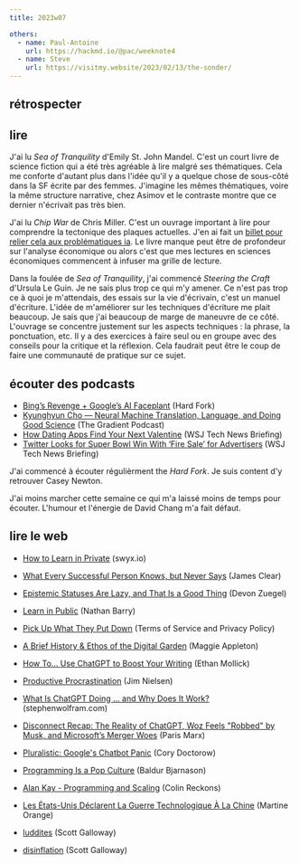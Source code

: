 ```yaml
---
title: 2023w07

others:
  - name: Paul-Antoine
    url: https://hackmd.io/@pac/weeknote4
  - name: Steve
    url: https://visitmy.website/2023/02/13/the-sonder/
---
```


## rétrospecter

## lire

J'ai lu *Sea of Tranquility* d'Emily St. John Mandel.
C'est un court livre de science fiction qui a été très agréable à lire malgré ses thématiques.
Cela me conforte d'autant plus dans l'idée qu'il y a quelque chose de sous-côté dans la SF écrite par des femmes.
J'imagine les mêmes thématiques, voire la même structure narrative, chez Asimov et le contraste montre que ce dernier n'écrivait pas très bien.

J'ai lu *Chip War* de Chris Miller.
C'est un ouvrage important à lire pour comprendre la tectonique des plaques actuelles.
J'en ai fait un [billet pour relier cela aux problématiques ia][1].
Le livre manque peut être de profondeur sur l'analyse économique ou alors c'est que mes lectures en sciences économiques commencent à infuser ma grille de lecture.

[1]: /journal/separer-ia-machine

Dans la foulée de *Sea of Tranquility*, j'ai commencé *Steering the Craft* d'Ursula Le Guin.
Je ne sais plus trop ce qui m'y amener.
Ce n'est pas trop ce à quoi je m'attendais, des essais sur la vie d'écrivain, c'est un manuel d'écriture.
L'idée de m'améliorer sur les techniques d'écriture me plait beaucoup.
Je sais que j'ai beaucoup de marge de maneuvre de ce côté.
L'ouvrage se concentre justement sur les aspects techniques : la phrase, la ponctuation, etc.
Il y a des exercices à faire seul ou en groupe avec des conseils pour la critique et la réflexion.
Cela faudrait peut être le coup de faire une communauté de pratique sur ce sujet.


## écouter des podcasts

- [Bing’s Revenge + Google’s AI Faceplant][podcast:1] (Hard Fork)
- [Kyunghyun Cho —  Neural Machine Translation, Language, and Doing Good Science][podcast:3] (The Gradient Podcast)
- [How Dating Apps Find Your Next Valentine][podcast:0] (WSJ Tech News Briefing)
- [Twitter Looks for Super Bowl Win With ‘Fire Sale’ for Advertisers][podcast:2] (WSJ Tech News Briefing)

J'ai commencé à écouter régulièrment the *Hard Fork*.
Je suis content d'y retrouver Casey Newton.

J'ai moins marcher cette semaine ce qui m'a laissé moins de temps pour écouter.
L'humour et l'énergie de David Chang m'a fait défaut.

[podcast:0]: https://share.snipd.com/episode/8188695d-012d-4d7d-afa7-92f5de0ef95e
[podcast:1]: https://share.snipd.com/episode/4cd2d0de-abbe-481f-814d-0aed63dd4d9d
[podcast:2]: https://share.snipd.com/episode/9b6efd2a-7f55-44bc-87a5-046e8f2543d4
[podcast:3]: https://share.snipd.com/episode/a9db25d3-8471-4550-b1d9-84d792a755cf


## lire le web

- [How to Learn in Private][article:2] (swyx.io)
- [What Every Successful Person Knows, but Never Says][article:3] (James Clear)
- [Epistemic Statuses Are Lazy, and That Is a Good Thing][article:4] (Devon Zuegel)
- [Learn in Public][article:5] (Nathan Barry)
- [Pick Up What They Put Down][article:6] (Terms of Service and Privacy Policy)
- [A Brief History & Ethos of the Digital Garden][article:7] (Maggie Appleton)
- [How To... Use ChatGPT to Boost Your Writing][article:11] (Ethan Mollick)
- [Productive Procrastination][article:15] (Jim Nielsen)


- [What Is ChatGPT Doing … and Why Does It Work?][article:1] (stephenwolfram.com)
- [Disconnect Recap: The Reality of ChatGPT, Woz Feels "Robbed" by Musk, and Microsoft’s Merger Woes][article:10] (Paris Marx)
- [Pluralistic: Google's Chatbot Panic][article:0] (Cory Doctorow)
- [Programming Is a Pop Culture][article:8] (Baldur Bjarnason)
- [Alan Kay - Programming and Scaling][article:9] (Colin Reckons)

- [Les États-Unis Déclarent La Guerre Technologique À La Chine][article:12] (Martine Orange)
- [luddites][article:13] (Scott Galloway)
- [disinflation][article:14] (Scott Galloway)

[article:0]: https://pluralistic.net/2023/02/16/tweedledumber/
[article:1]: https://writings.stephenwolfram.com/2023/02/what-is-chatgpt-doing-and-why-does-it-work/
[article:2]: https://www.swyx.io/learn-in-private
[article:3]: https://jamesclear.com/ira-glass-failure
[article:4]: https://devonzuegel.com/post/epistemic-statuses-are-lazy-and-that-is-a-good-thing
[article:5]: https://www.swyx.io/learn-in-public
[article:6]: https://www.swyx.io/writing/learn-in-public-hack
[article:7]: https://maggieappleton.com/garden-history
[article:8]: https://www.baldurbjarnason.com/2022/programming-is-a-pop-culture/
[article:9]: https://www.youtube.com/watch?v=YyIQKBzIuBY&ab_channel=ColinReckons
[article:10]: https://open.substack.com/pub/parismarx/p/disconnect-recap-the-reality-of-chatgpt?r=nb235&utm_medium=ios&utm_campaign=post
[article:11]: https://oneusefulthing.substack.com/p/how-to-use-chatgpt-to-boost-your
[article:12]: https://www.mediapart.fr/journal/international/221022/les-etats-unis-declarent-la-guerre-technologique-la-chine
[article:13]: https://www.profgalloway.com/luddites/
[article:14]: https://www.profgalloway.com/disinflation/
[article:15]: https://blog.jim-nielsen.com/2023/productive-procrastination/

